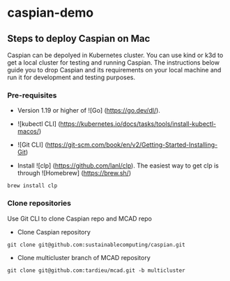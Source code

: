 # caspian-demo
## Steps to deploy Caspian on Mac
Caspian can be depolyed in Kubernetes cluster. You can use kind or k3d to get a local cluster for testing and running Caspian.
The instructions  below guide you to drop Caspian and its requirements  on your local machine  and run it for development and testing purposes. 
### Pre-requisites
-  Version 1.19 or higher of ![Go] (https://go.dev/dl/).

- ![kubectl CLI] (https://kubernetes.io/docs/tasks/tools/install-kubectl-macos/)
- ![Git CLI] (https://git-scm.com/book/en/v2/Getting-Started-Installing-Git)

- Install ![clp] (https://github.com/lanl/clp). The easiest way to get clp is through ![Homebrew] (https://brew.sh/)
```
brew install clp
``` 
### Clone  repositories
Use Git CLI to clone Caspian repo  and MCAD repo 

-  Clone Caspian repository
```
git clone git@github.com:sustainablecomputing/caspian.git
```

- Clone multicluster branch of MCAD repository
```
git clone git@github.com:tardieu/mcad.git -b multicluster
```

